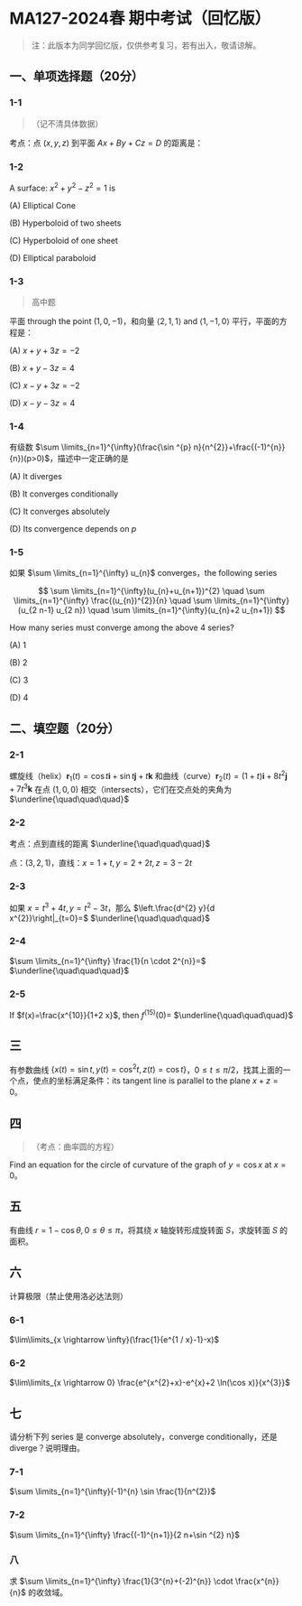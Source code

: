 # MA127-2024春 期中考试（回忆版）

> 注：此版本为同学回忆版，仅供参考复习，若有出入，敬请谅解。

## 一、单项选择题（20分）

### 1-1

>（记不清具体数据）

考点：点 $(x, y, z)$ 到平面 $Ax+By+Cz=D$ 的距离是：

### 1-2

A surface: $x^{2}+y^{2}-z^{2}=1$ is

(A) Elliptical Cone

(B) Hyperboloid of two sheets

(C) Hyperboloid of one sheet

(D) Elliptical paraboloid

### 1-3

> 高中题

平面 through the point $(1,0,-1)$，和向量 $\langle 2,1,1\rangle$ and $\langle 1,-1,0\rangle$ 平行，平面的方程是：

(A) $x+y+3z=-2$

(B) $x+y-3z=4$

(C) $x-y+3z=-2$

(D) $x-y-3z=4$

### 1-4

有级数 $\sum \limits_{n=1}^{\infty}(\frac{\sin ^{p} n}{n^{2}}+\frac{(-1)^{n}}{n})(p>0)$，描述中一定正确的是

(A) It diverges

(B) It converges conditionally

(C) It converges absolutely

(D) Its convergence depends on $p$

### 1-5

如果 $\sum \limits_{n=1}^{\infty} u_{n}$ converges，the following series

$$
\sum \limits_{n=1}^{\infty}(u_{n}+u_{n+1})^{2} \quad \sum \limits_{n=1}^{\infty} \frac{(u_{n})^{2}}{n} \quad \sum \limits_{n=1}^{\infty}(u_{2 n-1} u_{2 n}) \quad \sum \limits_{n=1}^{\infty}(u_{n}+2 u_{n+1})
$$

How many series must converge among the above 4 series?

(A) 1

(B) 2

(C) 3

(D) 4

## 二、填空题（20分）

### 2-1

螺旋线（helix）$\mathbf{r}_{1}(t)=\cos t \mathbf{i}+\sin t \mathbf{j}+t \mathbf{k}$ 和曲线（curve）$\mathbf{r}_{2}(t)=(1+t) \mathbf{i}+8 t^{2} \mathbf{j}+7 t^{3} \mathbf{k}$ 在点 $(1,0,0)$ 相交（intersects），它们在交点处的夹角为 $\underline{\quad\quad\quad}$

### 2-2

考点：点到直线的距离 $\underline{\quad\quad\quad}$

点：$(3,2,1)$，直线：$x=1+t, y=2+2 t, z=3-2 t$

### 2-3

如果 $x=t^{3}+4 t, y=t^{2}-3 t$，那么 $\left.\frac{d^{2} y}{d x^{2}}\right|_{t=0}=$ $\underline{\quad\quad\quad}$

### 2-4

$\sum \limits_{n=1}^{\infty} \frac{1}{n \cdot 2^{n}}=$ $\underline{\quad\quad\quad}$

### 2-5

If $f(x)=\frac{x^{10}}{1+2 x}$, then $f^{(15)}(0)=$ $\underline{\quad\quad\quad}$

## 三

有参数曲线 $\{x(t)=\sin t, y(t)=\cos ^{2} t, z(t)=\cos t\}$，$0 \leq t \leq \pi / 2$，找其上面的一个点，使点的坐标满足条件：its tangent line is parallel to the plane $x+z=0$。

## 四

> （考点：曲率圆的方程）

Find an equation for the circle of curvature of the graph of $y=\cos x$ at $x=0$。

## 五

有曲线 $r=1-\cos \theta, 0 \leq \theta \leq \pi$，将其绕 $x$ 轴旋转形成旋转面 $S$，求旋转面 $S$ 的面积。

## 六

计算极限（禁止使用洛必达法则）

### 6-1

$\lim\limits_{x \rightarrow \infty}(\frac{1}{e^{1 / x}-1}-x)$

### 6-2

$\lim\limits_{x \rightarrow 0} \frac{e^{x^{2}+x}-e^{x}+2 \ln(\cos x)}{x^{3}}$

## 七

请分析下列 series 是 converge absolutely，converge conditionally，还是 diverge？说明理由。

### 7-1

$\sum \limits_{n=1}^{\infty}(-1)^{n} \sin \frac{1}{n^{2}}$

### 7-2

$\sum \limits_{n=1}^{\infty} \frac{(-1)^{n+1}}{2 n+\sin ^{2} n}$

### 八

求 $\sum \limits_{n=1}^{\infty} \frac{1}{3^{n}+(-2)^{n}} \cdot \frac{x^{n}}{n}$ 的收敛域。

